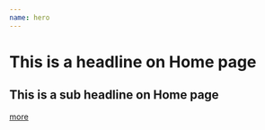 ```yaml
---
name: hero
---
```


# This is a headline on Home page

## This is a sub headline on Home page

[more](./about)
